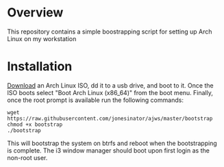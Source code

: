 # Overview
This repository contains a simple boostrapping script for setting up Arch Linux
on my workstation

# Installation
[Download](https://www.archlinux.org/download/) an Arch Linux ISO, dd it to a
usb drive, and boot to it. Once the ISO boots select "Boot Arch Linux (x86_64)"
from the boot menu. Finally, once the root prompt is available run the
following commands:

    wget https://raw.githubusercontent.com/jonesinator/ajws/master/bootstrap
    chmod +x bootstrap
    ./bootstrap

This will bootstrap the system on btrfs and reboot when the bootstrapping is
complete. The i3 window manager should boot upon first login as the non-root
user.
